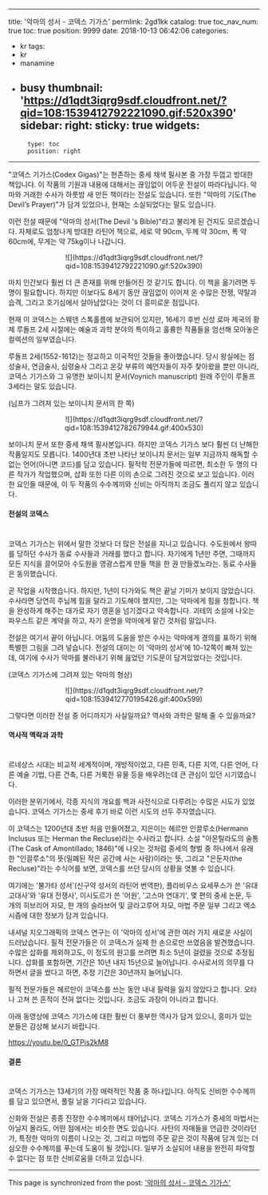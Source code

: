 
---
title: '악마의 성서 - 코덱스 기가스'
permlink: 2gd1kk
catalog: true
toc_nav_num: true
toc: true
position: 9999
date: 2018-10-13 06:42:06
categories:
- kr
tags:
- kr
- manamine
- busy
thumbnail: 'https://d1qdt3iqrg9sdf.cloudfront.net/?qid=108:1539412792221090.gif:520x390'
sidebar:
    right:
        sticky: true
widgets:
    -
        type: toc
        position: right
---


"코덱스 기가스(Codex Gigas)"는 현존하는 중세 채색 필사본 중 가장 두껍고 방대한 책입니다. 이 작품의 기원과 내용에 대해서는 끊임없이 어두운 전설이 따라다닙니다. 악마와 거래한 수사가 하룻밤 새 만든 책이라는 전설도 있습니다. 또한 "악마의 기도(The Devil’s Prayer)"가 담겨 있었으나, 현재는 소실되었다는 말도 있습니다. 

이런 전설 때문에 "악마의 성서(The Devil 's Bible)"라고 불리게 된 건지도 모르겠습니다. 자체로도 엄청나게 방대한 라틴어 책으로, 세로 약 90cm, 두께 약 30cm, 폭 약 60cm에, 무게는 약 75kg이나 나갑니다. 

<center>
![](https://d1qdt3iqrg9sdf.cloudfront.net/?qid=108:1539412792221090.gif:520x390)
</center>

마치 인간보다 훨씬 더 큰 존재를 위해 만들어진 것 같기도 합니다. 이 책을 옮기려면 두 명이 필요합니다. 하지만 이보다도 8세기 동안 끊임없이 이어져 온 수많은 전쟁, 약탈과 습격, 그리고 호기심에서 살아남았다는 것이 더 흥미로운 점입니다.

현재 이 코덱스는 스웨덴 스톡홀름에 보관되어 있지만, 16세기 후반 신성 로마 제국의 황제 루돌프 2세 시절에는 예술과 과학 분야의 특이하고 훌륭한 작품들을 엄선해 모아놓은 컬렉션의 일부였습니다. 

루돌프 2세(1552-1612)는 정교하고 이국적인 것들을 좋아했습니다. 당시 왕실에는 점성술사, 연금술사, 심령술사 그리고 온갖 부류의 예언자들이 자주 찾아왔을 뿐만 아니라, 코덱스 기가스와 그 유명한 보이니치 문서(Voynich manuscript) 원래 주인이 루돌프 3세라는 말도 있습니다.

(님프가 그려져 있는 보이니치 문서의 한 쪽)

<center>
![](https://d1qdt3iqrg9sdf.cloudfront.net/?qid=108:1539412782679944.gif:400x530)
</center>

보이니치 문서 또한 중세 채색 필사본입니다. 하지만 코덱스 기가스 보다 훨씬 더 난해한 작품일지도 모릅니다. 1400년대 초반 나타난 보이니치 문서는 일부 지금까지 해독할 수 없는 언어(아니면 코드)를 담고 있습니다. 필적학 전문가들에 따르면, 최소한 두 명의 다른 작가가 작업했으며, 삽화 또한 다른 이의 손으로 그려진 것으로 보고 있습니다. 이러한 요인들 때문에, 이 두 작품의 수수께끼와 신비는 아직까지 조금도 풀리지 않고 있습니다.

#### 전설의 코덱스
#
코덱스 기가스는 위에서 말한 것보다 더 많은 전설을 지니고 있습니다. 수도원에서 왕따를 당하던 수사가 동료 수사들과 거래를 했다고 합니다. 자기에게 1년만 주면, 그때까지 모든 지식을 끌어모아 수도원을 영광스럽게 만들 책을 한 권 만들겠노라는. 동료 수사들은 동의했습니다.

곧 작업을 시작했습니다. 하지만, 1년이 다가와도 책은 끝날 기미가 보이지 않았습니다. 수사라면 당연히 주님께 힘을 달라고 기도해야 했지만, 그는 악마에게 힘을 청합니다. 책을 완성하게 해주는 대가로 자기 영혼을 넘기겠다고 약속합니다. 괴테의 소설에 나오는 파우스트 같은 계약을 하고, 자기 운명을 악마에게 맡긴 것처럼 말입니다.

전설은 여기서 끝이 아닙니다. 어둠의 도움을 받은 수사는 악마에게 경의를 표하기 위해 특별한 그림을 그려 넣습니다. 전설의 대미는 이 '악마의 성서'에 10-12쪽이 빠져 있는데, 여기에 수사가 악마를 불러내기 위해 읊었던 기도문이 담겨있었다는 것입니다. 

(코덱스 기가스에 그려져 있는 악마의 형상)

<center>
![](https://d1qdt3iqrg9sdf.cloudfront.net/?qid=108:1539412770195426.gif:400x599)
</center>

그렇다면 이러한 전설 중 어디까지가 사실일까요? 역사와 과학은 말해 줄 수 있을까요?

#### 역사적 맥락과 과학
#
르네상스 시대는 비교적 세계적이며, 개방적이었고, 다른 민족, 다른 지역, 다른 언어, 다른 예술 기법, 다른 건축, 다른 거룩한 유물 등을 배우려는데 큰 관심이 있던 시기였습니다. 

이러한 분위기에서, 각종 지식의 개요를 백과 사전식으로 다루려는 수많은 시도가 있었습니다. 코덱스 기가스는 중세 후기 바로 이런 시도의 선두 주자였습니다.

이 코덱스는 1200년대 초반 처음 만들어졌고, 지은이는 헤르만 인끌루소(Hermann Inclusus 또는 Herman the Recluse)라는 수사라고 합니다. 소설 "아몬틸라도의 술통(The Cask of Amontillado; 1846)"에 나오는 것처럼 중세의 형벌 중 하나에서 유래한 "인끌루소"의 뜻(밀폐된 작은 공간에 사는 사람)이라는 뜻, 그리고 "은둔자(the Recluse)"라는 수식어를 보면, 코덱스를 쓰던 당시의 상황을 엿볼 수 있습니다.

여기에는 '불가타 성서'(신구약 성서의 라틴어 번역판), 플라비우스 요세푸스가 쓴 '유대 고대사'와 '유대 전쟁사', 이시도르가 쓴 '어원', '고스마 연대기', 몇 편의 중세 논문, 두 개의 히브리어 자모, 한 개의 슬라브어 및 글라고루어 자모, 마법 주문 일부 그리고 엑소시즘에 대한 정보가 담겨 있습니다.

내셔널 지오그래픽의 코덱스 연구는 이 '악마의 성서'에 관한 여러 가지 새로운 사실이 드러났습니다. 필적 전문가들은 이 코덱스가 실제 한 손으로만 쓰였음을 발견했습니다. 수많은 삽화를 제외하고도, 이 정도의 원고를 쓰려면 최소 5년이 걸렸을 것으로 추정됩니다. 삽화를 포함하면, 기간은 10년 내지 15년으로 늘어납니다. 수사로서의 의무를 다하면서 글을 썼다고 하면, 추정 기간은 30년까지 늘어납니다. 

필적 전문가들은 헤르만이 코덱스를 쓰는 동안 내내 필력을 잃지 않았다고 합니다. 오타나 고쳐 쓴 흔적이 전혀 없다는 것입니다. 조금도 과장이 아니라고 합니다.

아래 동영상에 코덱스 기가스에 대한 훨씬 더 풍부한 역사가 담겨 있으니, 흥미가 있는 분들은 감상해 보시기 바랍니다.

https://youtu.be/0_GTPis2kM8

#### 결론
#
코덱스 기가스는 13세기의 가장 매력적인 작품 중 하나입니다. 아직도 신비한 수수께끼를 담고 있으면서, 풀릴 날을 기다리고 있습니다. 

신화와 전설은 종종 진정한 수수께끼에서 태어납니다. 코덱스 기가스가 중세의 마법서는 아닐지 몰라도, 어떤 점에서는 비슷한 면도 있습니다. 사탄의 자매들을 언급한 것이라던가, 특정한 악마의 이름이 나오는 것, 그리고 마법의 주문 같은 것이 작품에 담겨 있는 더 심오한 수수께끼를 푸는데 도움이 될 것입니다. 일부가 소실되어 내용을 완전히 파악할 수 없다는 점 또한 신비로움을 더하고 있습니다.

- - -

This page is synchronized from the post: ['악마의 성서 - 코덱스 기가스'](https://steemit.com/@pius.pius/2gd1kk)
